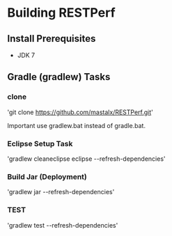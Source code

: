 Building RESTPerf
========================

Install Prerequisites
---------------------

* JDK 7

Gradle (gradlew) Tasks
---------------------

### clone

'git clone https://github.com/mastalx/RESTPerf.git'

Important use gradlew.bat instead of gradle.bat.

### Eclipse Setup Task

'gradlew cleaneclipse eclipse  --refresh-dependencies'

### Build Jar (Deployment)

'gradlew jar --refresh-dependencies'


### TEST

'gradlew test --refresh-dependencies'

